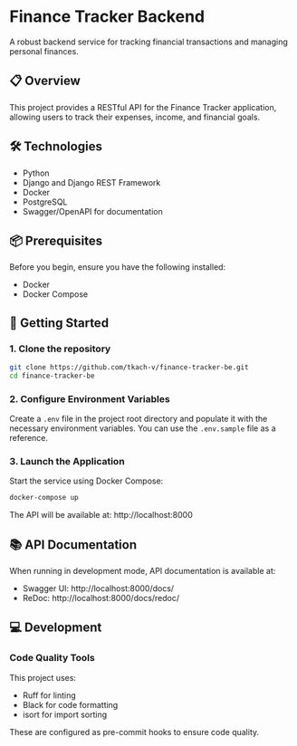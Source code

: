 # Finance Tracker Backend

A robust backend service for tracking financial transactions and managing personal finances.

## 📋 Overview

This project provides a RESTful API for the Finance Tracker application, allowing users to track their expenses, income, and financial goals.

## 🛠️ Technologies

- Python
- Django and Django REST Framework
- Docker
- PostgreSQL
- Swagger/OpenAPI for documentation

## 📦 Prerequisites

Before you begin, ensure you have the following installed:

- Docker
- Docker Compose

## 🚀 Getting Started

### 1. Clone the repository

```bash
git clone https://github.com/tkach-v/finance-tracker-be.git
cd finance-tracker-be
```

### 2. Configure Environment Variables

Create a `.env` file in the project root directory and populate it with the necessary environment variables. You can use the `.env.sample` file as a reference.

### 3. Launch the Application

Start the service using Docker Compose:

```bash
docker-compose up
```

The API will be available at: http://localhost:8000

## 📚 API Documentation

When running in development mode, API documentation is available at:

- Swagger UI: http://localhost:8000/docs/
- ReDoc: http://localhost:8000/docs/redoc/

## 💻 Development

### Code Quality Tools

This project uses:
- Ruff for linting
- Black for code formatting
- isort for import sorting

These are configured as pre-commit hooks to ensure code quality.
